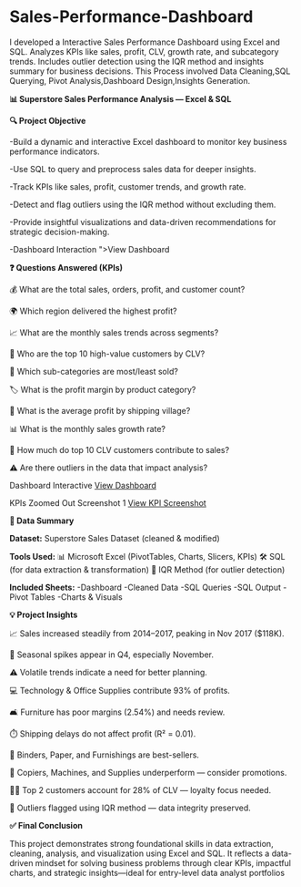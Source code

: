 # Sales-Performance-Dashboard
 I developed a Interactive Sales Performance Dashboard  using Excel and SQL. Analyzes KPIs like sales, profit, CLV, growth rate, and subcategory trends. Includes outlier detection using the IQR method and insights summary for business decisions. This Process involved Data Cleaning,SQL Querying, Pivot Analysis,Dashboard Design,Insights Generation.


**📊 Superstore Sales Performance Analysis — Excel & SQL**

**🔍 Project Objective**

-Build a dynamic and interactive Excel dashboard to monitor key business performance indicators.

-Use SQL to query and preprocess sales data for deeper insights.

-Track KPIs like sales, profit, customer trends, and growth rate.

-Detect and flag outliers using the IQR method without excluding them.

-Provide insightful visualizations and data-driven recommendations for strategic decision-making.

-Dashboard Interaction ">View Dashboard</a>

**❓ Questions Answered (KPIs)**

💰 What are the total sales, orders, profit, and customer count?

🌍 Which region delivered the highest profit?

📈 What are the monthly sales trends across segments?

👤 Who are the top 10 high-value customers by CLV?

🛒 Which sub-categories are most/least sold?

🏷️ What is the profit margin by product category?

📍 What is the average profit by shipping village?

📊 What is the monthly sales growth rate?

🎯 How much do top 10 CLV customers contribute to sales?

⚠️ Are there outliers in the data that impact analysis?


Dashboard Interactive <a href="https://github.com/Sivasankari1823/Sales-Performance-Dashboard/commit/6e85dcadd1514409d03867ebc84e601f66171fad">View Dashboard</a>

KPIs Zoomed Out Screenshot 1 <a href="https://github.com/Sivasankari1823/Sales-Performance-Dashboard/commit/497f7e45390697908988adad75c8da645816b8f2">View KPI Screenshot</a>

**🧾 Data Summary**

**Dataset:** Superstore Sales Dataset (cleaned & modified)

**Tools Used:**
📊 Microsoft Excel (PivotTables, Charts, Slicers, KPIs)
🛠️ SQL (for data extraction & transformation)
📏 IQR Method (for outlier detection)

**Included Sheets:**
-Dashboard
-Cleaned Data
-SQL Queries
-SQL Output
-Pivot Tables
-Charts & Visuals

**💡 Project Insights**

📈 Sales increased steadily from 2014–2017, peaking in Nov 2017 ($118K).

📆 Seasonal spikes appear in Q4, especially November.

⚠️ Volatile trends indicate a need for better planning.

💻 Technology & Office Supplies contribute 93% of profits.

🛋️ Furniture has poor margins (2.54%) and needs review.

⏱️ Shipping delays do not affect profit (R² = 0.01).

🧾 Binders, Paper, and Furnishings are best-sellers.

🔻 Copiers, Machines, and Supplies underperform — consider promotions.

🧑‍💼 Top 2 customers account for 28% of CLV — loyalty focus needed.

🚩 Outliers flagged using IQR method — data integrity preserved.

**✅ Final Conclusion**

This project demonstrates strong foundational skills in data extraction, cleaning, analysis, and visualization using Excel and SQL. It reflects a data-driven mindset for solving business problems through clear KPIs, impactful charts, and strategic insights—ideal for entry-level data analyst portfolios
